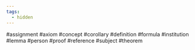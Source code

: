 ```yaml
---
tags:
  - hidden
---
```

#assignment
#axiom
#concept
#corollary
#definition
#formula
#institution
#lemma
#person
#proof
#reference
#subject
#theorem